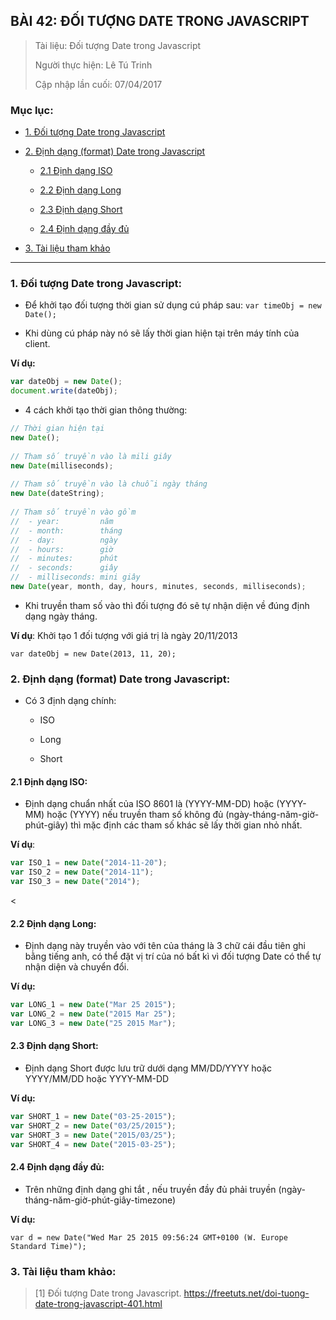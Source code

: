 ## BÀI 42:  ĐỐI TƯỢNG DATE TRONG JAVASCRIPT

> Tài liệu: Đối tượng Date trong Javascript
>
> Người thực hiện: Lê Tú Trinh
>
> Cập nhập lần cuối: 07/04/2017

### Mục lục: 

- [1. Đối tượng Date trong Javascript](#1)

- [2. Định dạng (format) Date trong Javascript](#2)

	+ [2.1 Định dạng ISO](#2.1)

	+ [2.2 Định dạng Long](#2.2)

	+ [2.3 Định dạng Short](#2.3)

	+ [2.4 Định dạng đầy đủ](#2.4)

- [3. Tài liệu tham khảo](#3)

***

<a name= "1"></a>
### 1. Đối tượng Date trong Javascript:

- Để khởi tạo đối tượng thời gian sử dụng cú pháp sau: `var timeObj = new Date();`

- Khi dùng cú pháp này nó sẽ lấy thời gian hiện tại trên máy tính của client.

**Ví dụ:**

```javascript
var dateObj = new Date();
document.write(dateObj);
```

- 4 cách khởi tạo thời gian thông thường:

```javascript
// Thời gian hiện tại
new Date();
 
// Tham số truyền vào là mili giây
new Date(milliseconds);
 
// Tham số truyền vào là chuỗi ngày tháng
new Date(dateString);
 
// Tham số truyền vào gồm
//  - year:         năm
//  - month:        tháng
//  - day:          ngày
//  - hours:        giờ
//  - minutes:      phút
//  - seconds:      giây
//  - milliseconds: mini giây
new Date(year, month, day, hours, minutes, seconds, milliseconds);
```

- Khi truyền tham số vào thì đối tượng đó sẽ tự nhận diện về đúng định dạng ngày tháng. 

**Ví dụ**: Khởi tạo 1 đối tượng với giá trị là ngày 20/11/2013

`var dateObj = new Date(2013, 11, 20);`

<a name="2"></a>
### 2. Định dạng (format) Date trong Javascript:

- Có 3 định dạng chính:

	+ ISO

	+ Long

	+ Short

<a name="2.1"></a>
#### 2.1 Định dạng ISO:

- Định dạng chuẩn nhất của ISO 8601 là (YYYY-MM-DD) hoặc (YYYY-MM) hoặc (YYYY) nếu truyền tham số không đủ (ngày-tháng-năm-giờ-phút-giây) thì mặc định các tham số khác sẽ lấy thời gian nhỏ nhất.

**Ví dụ**:

```javascript
var ISO_1 = new Date("2014-11-20");
var ISO_2 = new Date("2014-11");
var ISO_3 = new Date("2014");
```

<a name="2.2"><
#### 2.2 Định dạng Long:

- Định dạng này truyền vào với tên của tháng là 3 chữ cái đầu tiên ghi bằng tiếng anh, có thể đặt vị trí của nó bất kì vì đối tượng Date có thể tự nhận diện và chuyển đổi.

**Ví dụ:**

```javascript
var LONG_1 = new Date("Mar 25 2015");
var LONG_2 = new Date("2015 Mar 25");
var LONG_3 = new Date("25 2015 Mar");
```

<a name="2.3"></a>
#### 2.3 Định dạng Short:

- Định dạng Short được lưu trữ dưới dạng MM/DD/YYYY hoặc YYYY/MM/DD hoặc YYYY-MM-DD

**Ví dụ:**

```javascript
var SHORT_1 = new Date("03-25-2015");
var SHORT_2 = new Date("03/25/2015");
var SHORT_3 = new Date("2015/03/25");
var SHORT_4 = new Date("2015-03-25");
```

<a name="2.4"></a>
#### 2.4 Định dạng đầy đủ:

- Trên những định dạng ghi tắt , nếu truyền đầy đủ phải truyền (ngày-tháng-năm-giờ-phút-giây-timezone)

**Ví dụ:**

`var d = new Date("Wed Mar 25 2015 09:56:24 GMT+0100 (W. Europe Standard Time)");`

<a name="3"></a>
### 3. Tài liệu tham khảo:

> [1] Đối tượng Date trong Javascript. https://freetuts.net/doi-tuong-date-trong-javascript-401.html

